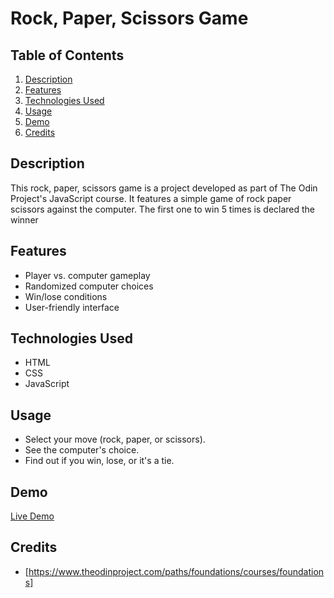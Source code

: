 # Rock, Paper, Scissors Game

## Table of Contents
1. [Description](#description)
2. [Features](#features)
3. [Technologies Used](#technologies-used)
4. [Usage](#usage)
5. [Demo](#demo)
6. [Credits](#credits)

   
## Description
This rock, paper, scissors game is a project developed as part of The Odin Project's JavaScript course.
It features a simple game of rock paper scissors against the computer.  The first one to win 5 times is declared the winner
## Features
- Player vs. computer gameplay
- Randomized computer choices
- Win/lose conditions
- User-friendly interface

## Technologies Used
- HTML
- CSS
- JavaScript

## Usage
- Select your move (rock, paper, or scissors).
- See the computer's choice.
- Find out if you win, lose, or it's a tie.

## Demo
[Live Demo](https://seba3510.github.io/Rock-Paper-Scissors/)

## Credits
- [https://www.theodinproject.com/paths/foundations/courses/foundations]


